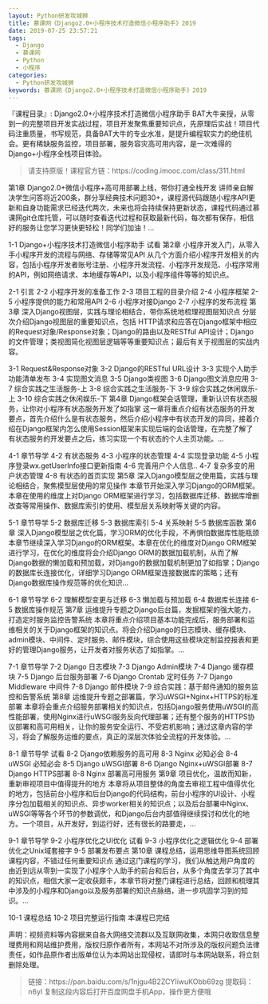 ```yaml
---
layout: Python研发攻城狮
title: 慕课网《Django2.0+小程序技术打造微信小程序助手》2019
date: 2019-07-25 23:57:21
tags:
  - Django
  - 慕课网
  - Python
  - 小程序
categories:
  - Python研发攻城狮
keywords: 慕课网《Django2.0+小程序技术打造微信小程序助手》2019
---
```

『课程目录』:
Django2.0+小程序技术打造微信小程序助手
BAT大牛亲授，从零到一的完整项目开发实战过程，项目开发聚焦重要知识点，先原理后实战！项目代码注重质量，书写规范，具备BAT大牛的专业水准，是提升编程软实力的绝佳机会。更有稀缺服务监控，项目部署，服务容灾高可用内容，是一次难得的Django+小程序全栈项目体验。

<!-- more -->
<blockquote class="blockquote-center">
请支持原版！课程官方链：https://coding.imooc.com/class/311.html</blockquote>
</blockquote>
第1章 Django2.0+微信小程序+高可用部署上线，带你打通全栈开发
讲师亲自解决学生问答将近200条，群分享经典技术问题30+，课程源代码跟随小程序API更新和自身功能需求已经迭代两次，未来也将会持续保持更新状态，课程代码通过慕课网git仓库托管，可以随时查看迭代过程和获取最新代码，每次都有保存，相信好的服务让您学习更快更轻松！同学们加油！...

 1-1 Django+小程序技术打造微信小程序助手 试看
第2章 小程序开发入门，从零入手小程序开发的流程与网络、存储等常见API
从几个方面介绍小程序开发相关的内容，包括小程序开发者账号注册、小程序开发流程、小程序开发规范、小程序常用的API，例如网络请求、本地缓存等API，以及小程序组件等等的知识点。

 2-1 引言
 2-2 小程序开发的准备工作
 2-3 项目工程的目录介绍
 2-4 小程序框架
 2-5 小程序提供的能力和常用API
 2-6 小程序对接Django
 2-7 小程序的发布流程
第3章 深入Django视图层，实践与理论相结合，带你系统地梳理视图层知识点
分层次介绍Django视图层的重要知识点，包括 HTTP请求和应答在Django框架中相应的Request对象/Response对象；Django的路由以及RESTful API设计；Django的文件管理；类视图简化视图层逻辑等等重要知识点；最后有关于视图层的实战内容。

 3-1 Request&Response对象
 3-2 Django的RESTful URL设计
 3-3 实现个人助手功能清单发布
 3-4 实现图文消息
 3-5 Django类视图
 3-6 Django图文消息应用
 3-7 综合实践之生活服务-上
 3-8 综合实践之生活服务-下
 3-9 综合实践之休闲娱乐-上
 3-10 综合实践之休闲娱乐-下
第4章 Django框架会话管理，重新认识有状态服务，让你对小程序有状态服务开发了如指掌
这一章将重点介绍有状态服务的开发要点，首先介绍什么是有状态服务，然后介绍小程序中有状态开发的异同，接着介绍在Django框架内怎么使用Session框架来实现后端的会话管理，在完整了解了有状态服务的开发要点之后，练习实现一个有状态的个人主页功能。...

 4-1 章节导学
 4-2 有状态服务
 4-3 小程序的状态管理
 4-4 实现登录功能
 4-5 小程序登录wx.getUserInfo接口更新指南
 4-6 完善用户个人信息..
 4-7 复杂多变的用户状态管理
 4-8 有状态的首页实现
第5章 深入Django模型层之使用篇，实践与理论相结合，聚焦模型层使用的常见操作
本章节开始深入学习Django的ORM框架。本章在使用的维度上对Django ORM框架进行学习，包括数据库迁移、数据库增删改查等常用操作、数据库索引的使用、模型层关系映射等关键的内容。

 5-1 章节导学
 5-2 数据库迁移
 5-3 数据库索引
 5-4 关系映射
 5-5 数据库函数
第6章 深入Django模型层之优化篇，学习ORM的优化手段，不再惧怕数据库性能瓶颈
本章节继续深入学习Django的ORM框架。本章在优化的维度对Django ORM框架进行学习，在优化的维度将会介绍Django ORM的数据加载机制，从而了解Django数据的懒加载和预加载，对Django的数据加载机制更加了如指掌；Django的数据库长连接优化，详细学习Django ORM框架连接数据库的策略；还有Django数据库操作规范等的优化知识...

 6-1 章节导学
 6-2 理解模型变更与迁移
 6-3 懒加载与预加载
 6-4 数据库长连接
 6-5 数据库操作规范
第7章 运维提升专题之Django后台篇，发掘框架的强大能力，打造定时服务监控告警系统
本章将重点介绍项目基本功能完成后，服务部署和运维相关的关于Django框架的知识点。将会介绍Django的日志模块、缓存模块、admin模块、中间件、定时服务、邮件模块，综合使用这些模块定制监控报表和更好的管理Django服务，让开发者对服务状态了如指掌。...

 7-1 章节导学
 7-2 Django 日志模块
 7-3 Django Admin模块
 7-4 Django 缓存模块
 7-5 Django 后台服务部署
 7-6 Django Crontab 定时任务
 7-7 Django Middleware 中间件
 7-8 Django 邮件模块
 7-9 综合实践：基于邮件通知的服务监控和告警系统
第8章 运维提升专题之部署篇，学习uWSGI+Nginx+HTTPS的标准部署
本章将会重点介绍服务部署相关的知识点，包括Django服务使用uWSGI的高性能部署，使用Nginx进行uWSGI服务反向代理部署；还有整个服务的HTTPS协议部署和高可用相关，让你的服务安全运行、不受宕机影响；通过这章内容的学习，将会了解服务运维的要点，真正的深层次体验全流程的开发体验。...

 8-1 章节导学 试看
 8-2 Django依赖服务的高可用
 8-3 Nginx 必知必会
 8-4 uWSGI 必知必会
 8-5 Django uWSGI部署
 8-6 Django Nginx+uWSGI部署
 8-7 Django HTTPS部署
 8-8 Nginx 部署高可用服务
第9章 项目优化，温故而知新，重新审视项目中值得提升的地方
本章将从项目整体的角度去审视工程中值得优化的地方，包括前台小程序和后台Django的代码结构，前台小程序的UI设计、小程序分包加载相关的知识点、异步worker相关的知识点；以及后台部署中Nginx、uWSGI等等各个环节的参数调优，和Django后台内部值得继续探讨和优化的地方。一个项目，从开发好，到运行好，还有很长的路要走，...

 9-1 章节导学
 9-2 小程序优化之UI优化 试看
 9-3 小程序优化之逻辑优化
 9-4 部署优化之Unix域套接字
 9-5 部署发布要点
第10章 课程总结，运用思维导图系统回顾课程内容，不错过任何重要知识点
通过这门课程的学习，我们从触达用户角度的由近到远从零到一实现了小程序个人助手的前台和后台，从多个角度去学习了其中的知识点，相信大家一定收获颇丰，本章节将对整门课程进行总结，回顾和梳理其中涉及的小程序和Django以及服务部署的知识点脉络，进一步巩固学习到的知识。...

 10-1 课程总结
 10-2 项目完整运行指南 
本课程已完结

<div class="post-copyright">
    <div class="post-copyright__author">
      <span class="post-copyright-meta">声明：视频资料等内容据来自各大网络交流群以及互联网收集，本网只收取信息整理费用和网站维护费用，版权归原作者所有，本网站不对所涉及的版权问题负法律责任，如作品原作者出版单位认为本网站出现侵权，请即时与本网站联系，将立刻删除处理。 </span>
    </div>
</div>

<blockquote class="blockquote-center">
链接：https://pan.baidu.com/s/1njgu4B2ZCYIiwuKObb69zg 
提取码：n6yl 
复制这段内容后打开百度网盘手机App，操作更方便哦
</blockquote>
            
